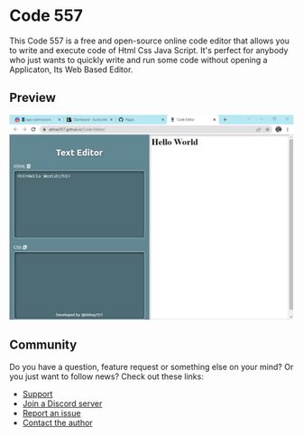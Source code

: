 # Code 557

This Code 557 is a free and open-source online code editor that allows you to write and execute code of Html Css Java Script.
It's perfect for anybody who just wants to quickly write and run some code without opening a Applicaton, Its Web Based Editor.

## Preview
![Preview](img/preview.jpg)

## Community
Do you have a question, feature request or something else on your mind?
Or you just want to follow  news?
Check out these links:

* [Support](https://autocode.com)
* [Join a Discord server](https://discord.gg/5V68EK8AeS)
* [Report an issue](https://github.com/Abhay557/Code-Editor/issues/new)
* [Contact the author](https://github.com/Abhay557)
